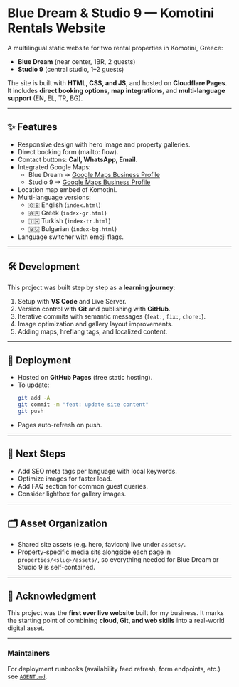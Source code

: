 # Blue Dream & Studio 9 — Komotini Rentals Website

A multilingual static website for two rental properties in Komotini, Greece:

- **Blue Dream** (near center, 1BR, 2 guests)
- **Studio 9** (central studio, 1–2 guests)

The site is built with **HTML, CSS, and JS**, and hosted on **Cloudflare Pages**.
It includes **direct booking options**, **map integrations**, and **multi-language support** (EN, EL, TR, BG).

---

## ✨ Features

- Responsive design with hero image and property galleries.
- Direct booking form (mailto: flow).
- Contact buttons: **Call, WhatsApp, Email**.
- Integrated Google Maps:
  - Blue Dream → [Google Maps Business Profile](https://maps.app.goo.gl/4yh65CaNSKpPbDjH8)
  - Studio 9 → [Google Maps Business Profile](https://maps.app.goo.gl/UnqJnzg1pjv87f8z8)
- Location map embed of Komotini.
- Multi-language versions:
  - 🇬🇧 English (`index.html`)
  - 🇬🇷 Greek (`index-gr.html`)
  - 🇹🇷 Turkish (`index-tr.html`)
  - 🇧🇬 Bulgarian (`index-bg.html`)
- Language switcher with emoji flags.

---

## 🛠 Development

This project was built step by step as a **learning journey**:

1. Setup with **VS Code** and Live Server.
2. Version control with **Git** and publishing with **GitHub**.
3. Iterative commits with semantic messages (`feat:`, `fix:`, `chore:`).
4. Image optimization and gallery layout improvements.
5. Adding maps, hreflang tags, and localized content.

---

## 🚀 Deployment

- Hosted on **GitHub Pages** (free static hosting).
- To update:
  ```bash
  git add -A
  git commit -m "feat: update site content"
  git push
  ```
- Pages auto-refresh on push.

---

## 📌 Next Steps

- Add SEO meta tags per language with local keywords.
- Optimize images for faster load.
- Add FAQ section for common guest queries.
- Consider lightbox for gallery images.

---

## 🗂 Asset Organization

- Shared site assets (e.g. hero, favicon) live under `assets/`.
- Property-specific media sits alongside each page in `properties/<slug>/assets/`, so everything needed for Blue Dream or Studio 9 is self-contained.

---

## 🙏 Acknowledgment

This project was the **first ever live website** built for my business.
It marks the starting point of combining **cloud, Git, and web skills** into a real-world digital asset.

---

### Maintainers

For deployment runbooks (availability feed refresh, form endpoints, etc.) see [`AGENT.md`](AGENT.md).
